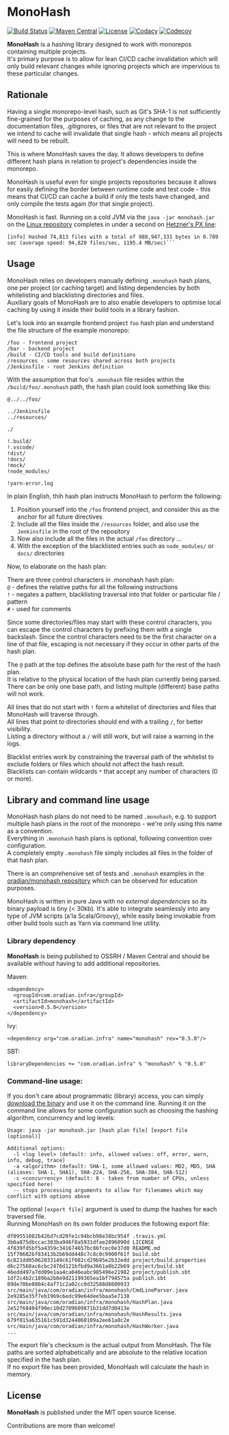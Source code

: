 # MonoHash
[![Build Status](https://travis-ci.org/oradian/monohash.svg?branch=master)](https://travis-ci.org/oradian/monohash)
[![Maven Central](https://maven-badges.herokuapp.com/maven-central/com.oradian.infra/monohash/badge.svg)](https://maven-badges.herokuapp.com/maven-central/com.oradian.infra/monohash)
[![License](https://img.shields.io/badge/license-MIT-brightgreen.svg)](https://opensource.org/licenses/MIT)
[![Codacy](https://app.codacy.com/project/badge/Grade/2c1989ff20904033b7369cb50d9c6e38)](https://www.codacy.com/gh/oradian/monohash/dashboard)
[![Codecov](https://codecov.io/gh/oradian/monohash/branch/master/graph/badge.svg)](https://codecov.io/gh/oradian/monohash)

**MonoHash** is a hashing library designed to work with monorepos containing multiple projects.  
It's primary purpose is to allow for lean CI/CD cache invalidation which will only build relevant changes while ignoring projects which are impervious to these particular changes.

## Rationale

Having a single monorepo-level hash, such as Git's SHA-1 is not sufficiently fine-grained for the purposes of caching, as any change to the documentation files, .gitignores, or files that are not relevant to the project we intend to cache will invalidate that single hash - which means all projects will need to be rebuilt.

This is where MonoHash saves the day. It allows developers to define different hash plans in relation to project's dependencies inside the monorepo. 

MonoHash is useful even for single projects repositories because it allows for easily defining the border between runtime code and test code - this means that CI/CD can cache a build if only the tests have changed, and only compile the tests again (for that single project).

MonoHash is fast. Running on a cold JVM via the `java -jar monohash.jar` on the [Linux repository](https://github.com/torvalds/linux) completes in under a second on [Hetzner's PX line](https://www.hetzner.com/dedicated-rootserver/px62-nvme):
```
[info] Hashed 74,813 files with a total of 988,947,331 bytes in 0.789 sec (average speed: 94,820 files/sec, 1195.4 MB/sec)```
```

## Usage

MonoHash relies on developers manually defining `.monohash` hash plans, one per project (or caching target) and listing dependencies by both whitelisting and blacklisting directories and files.  
Auxiliary goals of MonoHash are to also enable developers to optimise local caching by using it inside their build tools in a library fashion.

Let's look into an example frontend project `foo` hash plan and understand the file structure of the example monorepo:

```
/foo - frontend project
/bar - backend project
/build - CI/CD tools and build definitions
/resources - some resources shared across both projects
/Jenkinsfile - root Jenkins definition
```

With the assumption that foo's `.monohash` file resides within the `/build/foo/.monohash` path, the hash plan could look something like this:

```
@../../foo/

../Jenkinsfile
../resources/

./

!.build/
!.vscode/
!dist/
!docs/
!mock/
!node_modules/

!yarn-error.log
```

In plain English, thih hash plan instructs MonoHash to perform the following:
1) Position yourself into the `/foo` frontend project, and consider this as the anchor for all future directives
2) Include all the files inside the `/resources` folder, and also use the `Jenkinsfile` in the root of the repository
3) Now also include all the files in the actual `/foo` directory ...
4) With the exception of the blacklisted entries such as `node_modules/` or `docs/` directories

Now, to elaborate on the hash plan:

There are three control characters in .monohash hash plan:  
`@` - defines the relative paths for all the following instructions  
`!` - negates a pattern, blacklisting traversal into that folder or particular file / pattern  
`#` - used for comments

Since some directories/files may start with these control characters, you can escape the control characters by prefixing them with a single backslash. Since the control characters need to be the first character on a line of that file, escaping is not necessary if they occur in other parts of the hash plan.

The `@` path at the top defines the absolute base path for the rest of the hash plan.  
It is relative to the physical location of the hash plan currently being parsed.  
There can be only one base path, and listing multiple (different) base paths will not work.

All lines that do not start with `!` form a whitelist of directories and files that MonoHash will traverse through.  
All lines that point to directories should end with a trailing `/`, for better visibility.  
Listing a directory without a `/` will still work, but will raise a warning in the logs.

Blacklist entries work by constraining the traversal path of the whitelist to exclude folders or files which should not affect the hash result.  
Blacklists can contain wildcards `*` that accept any number of characters (0 or more).

## Library and command line usage

MonoHash hash plans do not need to be named `.monohash`, e.g. to support multiple hash plans in the root of the monorepo - we're only using this name as a convention.  
Everything in `.monohash` hash plans is optional, following convention over configuration.  
A completely empty `.monohash` file simply includes all files in the folder of that hash plan.

There is an comprehensive set of tests and `.monohash` examples in the [oradian/monohash repository](https://github.com/oradian/monohash/tree/master/src/test/resources) which can be observed for education purposes.  

MonoHash is written in pure Java with *no external dependencies* so its binary payload is tiny (< 30kb).
It's able to integrate seamlessly into any type of JVM scripts (a'la Scala/Groovy), while easily being invokable from other build tools such as Yarn via command line utility.  


### Library dependency

**MonoHash** is being published to OSSRH / Maven Central and should be available without having to add additional repositories.  

Maven:
```
<dependency>
  <groupId>com.oradian.infra</groupId>
  <artifactId>monohash</artifactId>
  <version>0.5.0</version>
</dependency>
```

Ivy:
```
<dependency org="com.oradian.infra" name="monohash" rev="0.5.0"/>
```

SBT:
```
libraryDependencies += "com.oradian.infra" % "monohash" % "0.5.0"
```

### Command-line usage:

If you don't care about programmatic (library) access, you can simply [download the binary](https://oss.sonatype.org/content/groups/public/com/oradian/infra/monohash/0.5.0/monohash-0.5.0.jar) and use it on the command line.
Running it on the command line allows for some configuration such as choosing the hashing algorithm, concurrency and log levels:

```
Usage: java -jar monohash.jar [hash plan file] [export file (optional)]

Additional options:
  -l <log level> (default: info, allowed values: off, error, warn, info, debug, trace)
  -a <algorithm> (default: SHA-1, some allowed values: MD2, MD5, SHA (aliases: SHA-1, SHA1), SHA-224, SHA-256, SHA-384, SHA-512)
  -c <concurrency> (default: 8 - taken from number of CPUs, unless specified here)
  -- stops processing arguments to allow for filenames which may conflict with options above
```

The optional `[export file]` argument is used to dump the hashes for each traversed file.  
Running MonoHash on its own folder produces the following export file: 
```
df09551082b426d7cd20fe1c94bcb98e38bc954f .travis.yml
3b6a875dbccac303ba946f8a5931dfae2896090d LICENSE
4f839fd5bf5a4359c341674657bc86fcec0e37d0 README.md
15f70682bf83413b2b69dd448c7c8c0c9900f61f build.sbt
6c821dd05062033149c61f082cd29b95e2b32edd project/build.properties
d6c27568ac6cbc2476d121bfbd9a3661a8b22b69 project/build.sbt
46edd497a7dd09e1aa4ca046eabc985496e21982 project/publish.sbt
1df2c4b2c189ba2b0e9d21199365ea1bf794575a publish.sbt
89de70be8804c4af71c2a02cc0d32588d8600933 src/main/java/com/oradian/infra/monohash/CmdLineParser.java
2e9285e35f7eb1969c6edc99e64dee5baa5e7138 src/main/java/com/oradian/infra/monohash/HashPlan.java
2e52f68404f90ec10d2709609871b31dd7d0413e src/main/java/com/oradian/infra/monohash/HashResults.java
679f015a635161c591d3244060109a2ee61a8c2e src/main/java/com/oradian/infra/monohash/HashWorker.java
...
```

The export file's checksum is the actual output from MonoHash. The file paths are sorted alphabetically and are absolute to the relative location specified in the hash plan.  
If no export file has been provided, MonoHash will calculate the hash in memory. 

## License

**MonoHash** is published under the MIT open source license.  

Contributions are more than welcome!
